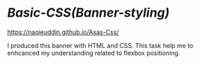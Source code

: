 # *Basic-CSS(Banner-styling)*

https://naqieuddin.github.io/Asas-Css/

I produced this banner with HTML and CSS.
This task help me to enhcanced my understanding related to flexbox positioning.
